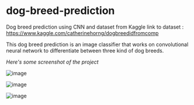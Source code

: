 # dog-breed-prediction
Dog breed prediction using CNN and dataset from Kaggle
link to dataset : https://www.kaggle.com/catherinehorng/dogbreedidfromcomp

This dog breed prediction is an image classifier that works on convolutional neural network to differentiate between three kind of dog breeds.

*Here's some screenshot of the project*

![image](https://user-images.githubusercontent.com/43989559/143261449-9068c4b5-826e-4ad5-82cb-7f670a861219.png)

![image](https://user-images.githubusercontent.com/43989559/143262093-7c5d9676-b80b-4369-a9d0-ed5e32e845f1.png)

![image](https://user-images.githubusercontent.com/43989559/143262142-5b054714-6f4a-4511-b767-29120de91645.png)
